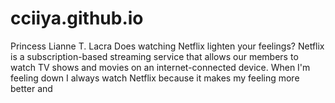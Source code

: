 # cciiya.github.io
Princess Lianne T. Lacra
Does watching Netflix lighten your feelings?
Netflix is a subscription-based streaming service that allows our members to watch TV shows and movies on an internet-connected device. When I'm feeling down I always watch Netflix because it makes my feeling more better and 
